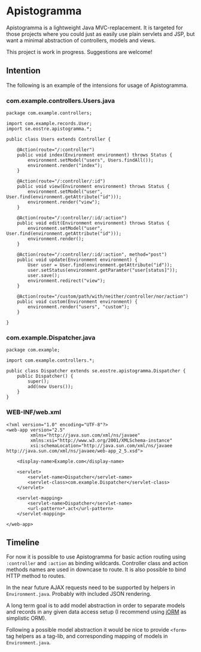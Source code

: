 # Apistogramma

Apistogramma is a lightweight Java MVC-replacement. It is targeted for those projects where you could just as easily use plain servlets and JSP, but want a minimal abstraction of controllers, models and views.

This project is work in progress. Suggestions are welcome!

## Intention

The following is an example of the intensions for usage of Apistogramma.

###  com.example.controllers.Users.java

    package com.example.controllers;
    
    import com.example.records.User;
    import se.eostre.apistogramma.*;
    
    public class Users extends Controller {
        
        @Action(route="/:controller")
        public void index(Environment environment) throws Status {
            environment.setModel("users", Users.findAll());
            environment.render("index");
        }
        
        @Action(route="/:controller/:id")
        public void view(Environment environment) throws Status {
            environment.setModel("user", User.find(environment.getAttribute("id")));
            environment.render("view");
        }
        
        @Action(route="/:controller/:id/:action")
        public void edit(Environment environment) throws Status {
            environment.setModel("user", User.find(environment.getAttribute("id")));
            environment.render();
        }
        
        @Action(route="/:controller/:id/:action", method="post")
        public void update(Environment environment) {
            User user = User.find(environment.getAttribute("id"));
            user.setStatus(environment.getParamter("user[status]"));
            user.save();
            environment.redirect("view");
        }
        
        @Action(route="/custom/path/with/neither/controller/nor/action")
        public void custom(Environment environment) {
            environment.render("users", "custom");
        }
        
    }


###  com.example.Dispatcher.java

    package com.example;
    
    import com.example.controllers.*;
    
    public class Dispatcher extends se.eostre.apistogramma.Dispatcher {
        public Dispatcher() {
            super();
            add(new Users());
        }
    }

### WEB-INF/web.xml

    <?xml version="1.0" encoding="UTF-8"?>
    <web-app version="2.5"
             xmlns="http://java.sun.com/xml/ns/javaee"
             xmlns:xsi="http://www.w3.org/2001/XMLSchema-instance"
             xsi:schemaLocation="http://java.sun.com/xml/ns/javaee http://java.sun.com/xml/ns/javaee/web-app_2_5.xsd">
    
        <display-name>Example.com</display-name>
    
        <servlet>
            <servlet-name>Dispatcher</servlet-name>
            <servlet-class>com.example.Dispatcher</servlet-class>
        </servlet>
    
        <servlet-mapping>
            <servlet-name>Dispatcher</servlet-name>
            <url-pattern>*.act</url-pattern>
        </servlet-mapping>
    
    </web-app>

## Timeline
For now it is possible to use Apistogramma for basic action routing using `:controller` and `:action` as binding wildcards. Controller class and action methods names are used in downcase to route. It is also possible to bind HTTP method to routes.

In the near future AJAX requests need to be supported by helpers in `Environment.java`. Probably with included JSON rendering.

A long term goal is to add model abstraction in order to separate models and records in any given data access setup (I recommend using [jORM][1] as simplistic ORM).

Following a possible model abstraction it would be nice to provide `<form>` tag helpers as a tag-lib, and corresponding mapping of models in `Environment.java`.

[1]: https://github.com/jajja/jorm
